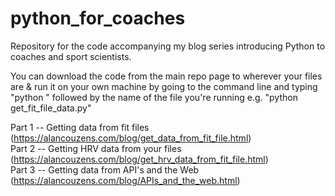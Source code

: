 # python_for_coaches

Repository for the code accompanying my blog series introducing Python to coaches and sport scientists.

You can download the code from the main repo page to wherever your files are & run it on your own machine by going to the command line and typing "python " followed by the name of the file you're running e.g. "python get_fit_file_data.py"

Part 1 -- Getting data from fit files (https://alancouzens.com/blog/get_data_from_fit_file.html)               
Part 2 -- Getting HRV data from your files (https://alancouzens.com/blog/get_hrv_data_from_fit_file.html)        
Part 3 -- Getting data from API's and the Web (https://alancouzens.com/blog/APIs_and_the_web.html)
